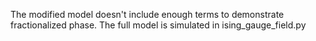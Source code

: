 The modified model doesn't include enough terms to demonstrate fractionalized phase.
The full model is simulated in ising_gauge_field.py